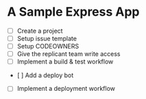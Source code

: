 # A Sample Express App


- [ ] Create a project
- [ ] Setup issue template
- [ ] Setup CODEOWNERS
- [ ] Give the replicant team write access
- [ ] Implement a build & test workflow
- [ ] Add a deploy bot
- [ ] Implement a deployment workflow
